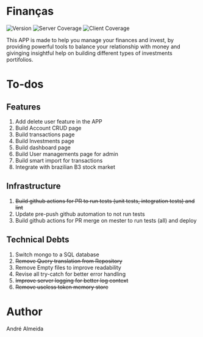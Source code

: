 # Finanças
![Version](https://img.shields.io/badge/version-1.0.0-brightgreen.svg)
![Server Coverage](https://img.shields.io/badge/server--coverage-100.00%25-brightgreen)
![Client Coverage](https://img.shields.io/badge/client--coverage-100%25-brightgreen)

This APP is made to help you manage your finances and invest, by providing powerful tools to balance your relationship with money and givinging insightful help on building different types of investments portifolios.

# To-dos
## Features
1. Add delete user feature in the APP
2. Build Account CRUD page
3. Build transactions page
4. Build Investments page
5. Build dashboard page
6. Build User managements page for admin
7. Build smart import for transactions
8. Integrate with brazilian B3 stock market

## Infrastructure
1. ~~Build github actions for PR to run tests (unit tests, integration tests) and lint~~
2. Update pre-push github automation to not run tests
3. Build github actions for PR merge on mester to run tests (all) and deploy

## Technical Debts
1. Switch mongo to a SQL database
2. ~~Remove Query translation from Repository~~
3. Remove Empty files to improve readability
4. Revise all try-catch for better error handling
5. ~~Improve server logging for better log context~~
6. ~~Remove useless token memory store~~

# Author
André Almeida